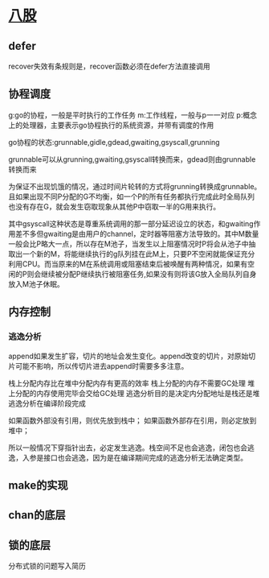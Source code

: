 # [八股](https://docs.kilvn.com/GoExpertProgramming/chapter03/3.1-go_schedule.html)

## defer

recover失效有条规则是，recover函数必须在defer方法直接调用


## 协程调度

g:go的协程，一般是平时执行的工作任务
m:工作线程，一般与p一一对应
p:概念上的处理器，主要表示go协程执行的系统资源，并带有调度的作用

go协程的状态:grunnable,gidle,gdead,gwaiting,gsyscall,grunning

grunnable可以从grunning,gwaiting,gsyscall转换而来，gdead则由grunnable转换而来

为保证不出现饥饿的情况，通过时间片轮转的方式将grunning转换成grunnable。且如果出现不同P分配的G不均衡，如一个P的所有任务都执行完成此时全局队列也没有存在G，就会发生窃取现象从其他P中窃取一半的G用来执行。

其中gsyscall这种状态是尊重系统调用的那一部分延迟设立的状态，和gwaiting作用差不多但gwaiting是由用户的channel，定时器等阻塞方法导致的。其中M数量一般会比P略大一点，所以存在M池子，当发生以上阻塞情况时P将会从池子中抽取出一个新的M，将能继续执行的g队列挂在此M上，只要P不空闲就能保证充分利用CPU。而当原来的M在系统调用或阻塞结束后被唤醒有两种情况，如果有空闲的P则会继续被分配P继续执行被阻塞任务,如果没有则将该G放入全局队列自身放入M池子休眠。

## 内存控制

### 逃逸分析

append如果发生扩容，切片的地址会发生变化。append改变的切片，对原始切片可能不影响，所以传切片进去append时需要多多注意。

栈上分配内存比在堆中分配内存有更高的效率
栈上分配的内存不需要GC处理
堆上分配的内存使用完毕会交给GC处理
逃逸分析目的是决定内分配地址是栈还是堆
逃逸分析在编译阶段完成

如果函数外部没有引用，则优先放到栈中；
如果函数外部存在引用，则必定放到堆中；

所以一般情况下穿指针出去，必定发生逃逸。栈空间不足也会逃逸，闭包也会逃逸，入参是接口也会逃逸，因为是在编译期间完成的逃逸分析无法确定类型。

## make的实现

## chan的底层

## 锁的底层

分布式锁的问题写入简历
